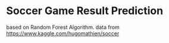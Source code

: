 # Soccer Game Result Prediction

based on Random Forest Algorithm.
data from https://www.kaggle.com/hugomathien/soccer
